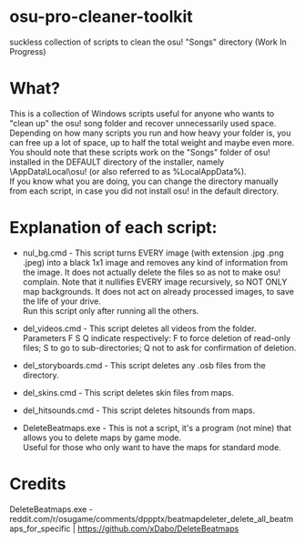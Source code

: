 # osu-pro-cleaner-toolkit
suckless collection of scripts to clean the osu! "Songs" directory (Work In Progress)

# What?
This is a collection of Windows scripts useful for anyone who wants to "clean up" the osu! song folder and recover unnecessarily used space.<br>
Depending on how many scripts you run and how heavy your folder is, you can free up a lot of space, up to half the total weight and maybe even more.<br>
You should note that these scripts work on the "Songs" folder of osu! installed in the DEFAULT directory of the installer, namely \AppData\Local\osu! (or also referred to as %LocalAppData%).<br>
If you know what you are doing, you can change the directory manually from each script, in case you did not install osu! in the default directory.

# Explanation of each script:

- nul_bg.cmd - This script turns EVERY image (with extension .jpg .png .jpeg) into a black 1x1 image and removes any kind of information from the image. It does not actually delete the files so as not to make osu! complain. Note that it nullifies EVERY image recursively, so NOT ONLY map backgrounds. It does not act on already processed images, to save the life of your drive.<br>Run this script only after running all the others.

- del_videos.cmd - This script deletes all videos from the folder.<br>Parameters F S Q indicate respectively: F to force deletion of read-only files; S to go to sub-directories; Q not to ask for confirmation of deletion.

- del_storyboards.cmd - This script deletes any .osb files from the directory.

- del_skins.cmd - This script deletes skin files from maps.

- del_hitsounds.cmd - This script deletes hitsounds from maps.

- DeleteBeatmaps.exe - This is not a script, it's a program (not mine) that allows you to delete maps by game mode.<br>Useful for those who only want to have the maps for standard mode.

# Credits
DeleteBeatmaps.exe - reddit.com/r/osugame/comments/dppptx/beatmapdeleter_delete_all_beatmaps_for_specific | https://github.com/xDabo/DeleteBeatmaps
